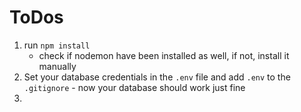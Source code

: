 # ToDos

1. run `npm install`
    * check if nodemon have been installed as well, if not, install it manually
2. Set your database credentials in the `.env` file and add `.env` to the `.gitignore` - now your database should work just fine
3. 
